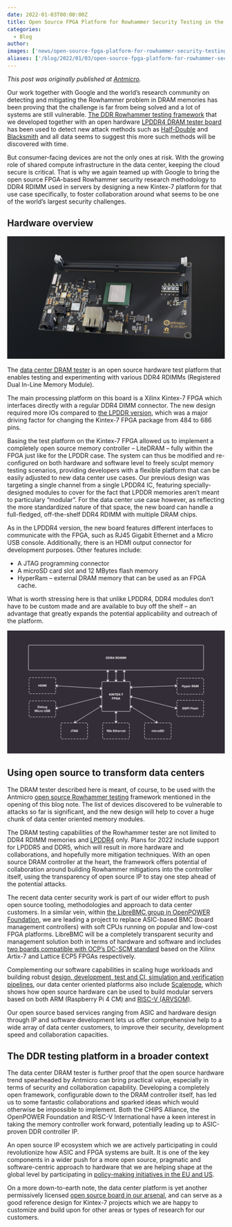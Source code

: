 ```yaml
---
date: 2022-01-03T00:00:00Z
title: Open Source FPGA Platform for Rowhammer Security Testing in the Data Center
categories:
  - Blog
author: 
images: ['news/open-source-fpga-platform-for-rowhammer-security-testing-in-the-data-center/share.png']
aliases: ['/blog/2022/01/03/open-source-fpga-platform-for-rowhammer-security-testing-in-the-data-center/']
---
```


*This post was originally published at [Antmicro](https://antmicro.com/blog/2021/12/open-source-data-center-rowhammer-tester/).*

Our work together with Google and the world’s research community on detecting and mitigating the Rowhammer problem in DRAM memories has been proving that the challenge is far from being solved and a lot of systems are still vulnerable.
[The DDR Rowhammer testing framework](https://opensource.googleblog.com/2021/11/Open%20source%20DDR%20controller%20framework%20for%20mitigating%20Rowhammer.html) that we developed together with an open hardware [LPDDR4 DRAM tester board](https://antmicro.com/blog/2021/04/lpddr4-test-platform/) has been used to detect new attack methods such as [Half-Double](https://security.googleblog.com/2021/05/introducing-half-double-new-hammering.html) and [Blacksmith](https://thehackernews.com/2021/11/new-blacksmith-exploit-bypasses-current.html) and all data seems to suggest this more such methods will be discovered with time.

But consumer-facing devices are not the only ones at risk. With the growing role of shared compute infrastructure in the data center, keeping the cloud secure is critical. That is why we again teamed up with Google to bring the open source FPGA-based Rowhammer security research methodology to DDR4 RDIMM used in servers by designing a new Kintex-7 platform for that use case specifically, to foster collaboration around what seems to be one of the world’s largest security challenges.

## Hardware overview

![Open source data center Rowhammer tester board](datacenter_blog-note-twitter.png)

The [data center DRAM tester](https://opensource.antmicro.com/projects/data-center-dram-tester) is an open source hardware test platform that enables testing and experimenting with various DDR4 RDIMMs (Registered Dual In-Line Memory Module).

The main processing platform on this board is a Xilinx Kintex-7 FPGA which interfaces directly with a regular DDR4 DIMM connector. The new design required more IOs compared to [the LPDDR version](https://opensource.antmicro.com/projects/lpddr4-test-board), which was a major driving factor for changing the Kintex-7 FPGA package from 484 to 686 pins.

Basing the test platform on the Kintex-7 FPGA allowed us to implement a completely open source memory controller – LiteDRAM – fully within the FPGA just like for the LPDDR case. The system can thus be modified and re-configured on both hardware and software level to freely sculpt memory testing scenarios, providing developers with a flexible platform that can be easily adjusted to new data center use cases. Our previous design was targeting a single channel from a single LPDDR4 IC, featuring specially-designed modules to cover for the fact that LPDDR memories aren’t meant to particulary “modular”. For the data center use case however, as reflecting the more standardized nature of that space, the new board can handle a full-fledged, off-the-shelf DDR4 RDIMM with multiple DRAM chips.

As in the LPDDR4 version, the new board features different interfaces to communicate with the FPGA, such as RJ45 Gigabit Ethernet and a Micro USB console. Additionally, there is an HDMI output connector for development purposes. Other features include:

- A JTAG programming connector
- A microSD card slot and 12 MBytes flash memory
- HyperRam – external DRAM memory that can be used as an FPGA cache.

What is worth stressing here is that unlike LPDDR4, DDR4 modules don’t have to be custom made and are available to buy off the shelf – an advantage that greatly expands the potential applicability and outreach of the platform.

![Block diagram depicting open source data center Rowhammer tester platform](datacenter2_blog-note-twitter.svg)

## Using open source to transform data centers

The DRAM tester described here is meant, of course, to be used with the Antmicro [open source Rowhammer testing](https://github.com/antmicro/litex-rowhammer-tester) framework mentioned in the opening of this blog note. The list of devices discovered to be vulnerable to attacks so far is significant, and the new design will help to cover a huge chunk of data center oriented memory modules.

The DRAM testing capabilities of the Rowhammer tester are not limited to DDR4 RDIMM memories and [LPDDR4](https://litex-rowhammer-tester.readthedocs.io/en/latest/lpddr4_tb.html) only. Plans for 2022 include support for LPDDR5 and DDR5, which will result in more hardware and collaborations, and hopefully more mitigation techniques. With an open source DRAM controller at the heart, the framework offers potential of collaboration around building Rowhammer mitigations into the controller itself, using the transparency of open source IP to stay one step ahead of the potential attacks.

The recent data center security work is part of our wider effort to push open source tooling, methodologies and approach to data center customers. In a similar vein, within [the LibreBMC group in OpenPOWER Foundation](https://openpower.foundation/groups/librebmc/), we are leading a project to replace ASIC-based BMC (board management controllers) with soft CPUs running on popular and low-cost FPGA platforms. LibreBMC will be a completely transparent security and management solution both in terms of hardware and software and includes [two boards compatible with OCP’s DC-SCM standard](https://opensource.antmicro.com/projects/?search=dc-scm&category=development-platforms&page=1&projectsPerPage=12#filters) based on the Xilinx Artix-7 and Lattice ECP5 FPGAs respectively.

Complementing our software capabilities in scaling huge workloads and building robust [design, development, test and CI, simulation and verification pipelines](https://antmicro.com/blog/2021/08/open-source-github-actions-runners-with-gcp-and-terraform/), our data center oriented platforms also include [Scalenode](https://antmicro.com/blog/2021/04/scalenode-server-oriented-raspberry-pi4-baseboard/), which shows how open source hardware can be used to build modular servers based on both ARM (Raspberry Pi 4 CM) and [RISC-V (ARVSOM)](https://antmicro.com/blog/2021/04/arv-som-announcement/).

Our open source based services ranging from ASIC and hardware design through IP and software development lets us offer comprehensive help to a wide array of data center customers, to improve their security, development speed and collaboration capacities.

## The DDR testing platform in a broader context

The data center DRAM tester is further proof that the open source hardware trend spearheaded by Antmicro can bring practical value, especially in terms of security and collaboration capability. Developing a completely open framework, configurable down to the DRAM controller itself, has led us to some fantastic collaborations and sparked ideas which would otherwise be impossible to implement. Both the CHIPS Alliance, the OpenPOWER Foundation and RISC-V International have a keen interest in taking the memory controller work forward, potentially leading up to ASIC-proven DDR controller IP.

An open source IP ecosystem which we are actively participating in could revolutionize how ASIC and FPGA systems are built. It is one of the key components in a wider push for a more open source, pragmatic and software-centric approach to hardware that we are helping shape at the global level by participating in [policy-making initiatives in the EU and US](https://www.inside-association.eu/post/securing-european-sovereignty-key-recommendations-for-open-source-hardware-and-software).

On a more down-to-earth note, the data center platform is yet another permissively licensed [open source board in our arsenal](https://opensource.antmicro.com/projects?search=&category=development-platforms&page=1&projectsPerPage=12#filters), and can serve as a good reference design for Kintex-7 projects which we are happy to customize and build upon for other areas or types of research for our customers.